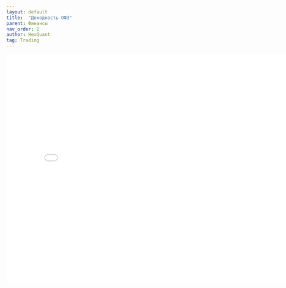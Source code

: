 ```yaml
---
layout: default
title:  "Доходность ОФЗ"
parent: Финансы
nav_order: 2
author: HexQuant
tag: Trading
---
```


<iframe width="800" height="600" src="/assets/gov_bounds.html" frameborder="0" allowfullscreen="allowfullscreen"></iframe>
